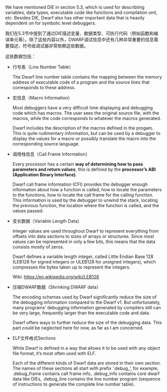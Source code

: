 We have mentioned DIE in section 5.3, which is used for describling variables, data types, executable code like functions and compilation unit, etc. Besides DIE, Dwarf also has other important data that is heavily dependent on for symbolic level debuggers.

我们在5.3节中提到了通过DIE描述变量、数据类型、可执行代码（例如函数和编译单元等）。除了这些内容以外，DWARF调试信息中还有几种非常重要的信息需要描述，符号级调试器非常依赖这些数据。

这些数据包括：

- 行号表（Line Number Table）

    The Dwarf line number table contains the mapping between the memory address of executable code of a program and the source lines that corresponds to these address. 

- 宏信息（Macro Information）

    Most debuggers have a very difficult time displaying and debugging code which has macros. The user sees the original source file, with the macros, while the code corresponds to whatever the macros generated. 

    Dwarf includes the description of the macros defined in the progam. This is quite rudimentary information, but can be used by a debugger to display the values for a macro or possibly translate the macro into the corresponding source language. 

- 调用栈信息（Call Frame Information）

    Every processor has a certain **way of determining how to pass parameters and return values**, this is defined by the **processor’s ABI (Application Binary Interface)**. 

    Dwarf call frame information (CFI) provides the debugger enough information about how a function is called, how to locate the parameters to the functions, how to locate the call frame for the calling function. This information is used by the debugger to unwind the stack, locating the previous function, the location where the function is called, and the values passed. 

- 变长数据（Variable Length Data）

    Integer values are used throughout Dwarf to represent everything from offsets into data sections to sizes of arrays or structures. Since most values can be represented in only a few bits, this means that the data consists mostly of zeros. 

    Dwarf defines a variable length integer, called Little Endian Base 128 (LEB128 for signed integers or ULEB128 for unsigned integers), which compresses the bytes taken up to represent the integers.  

    Wiki: https://en.wikipedia.org/wiki/LEB128 

- 压缩DWARF数据（Shrinking DWARF data）

    The encoding schemes used by Dwarf significantly reduce the size of the debugging information compared to the Dwarf v1. But unfortunately, many programs’ debugging information generated by compilers still can be very large, frequently larger than the executable code and data. 

    Dwarf offers ways to further reduce the size of the debugging data. This part could be neglected here for now, as far as I am concerned. 

- ELF文件格式Sections

    While Dwarf is defined in a way that allows it to be used with any object file format, it’s most often used with ELF.  

    Each of the different kinds of Dwarf data are stored in their own section. The names of these sections all start with prefix ‘.debug_’, for example, .debug_frame contains call frame info, .debug_info contains core dwarf data like DIEs, .debug_line contains the line number program (sequence of instructions to generate the complete line number table).
